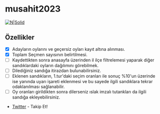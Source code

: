 # musahit2023


[![N|Solid](https://pbs.twimg.com/media/Fwez3jQXgAM75s6?format=jpg&name=4096x4096)]()

## Özellikler

- [x] Adayların oylarını ve geçersiz oyları kayıt altına alınması.
- [x] Toplam Seçmen sayısının belirtilmesi. 
- [ ] Kaydettikten sonra anasayfa üzerinden il ilçe filtrelemesi yaparak diğer sandıklardaki oyların dağılımını görebilmek.
- [ ] Dilediğiniz sandığa itirazdan bulunabilirsiniz.
- [ ] Eklenen sandıkların, 1.tur'daki seçim oranları ile sonuç %10'un üzerinde ise yanında uyarı işareti eklenmesi ve bu sayede ilgili sandıklara tekrar odaklanılması sağlanabilir.
- [ ] Oy oranları girildikten sonra dilerseniz ıslak imzalı tutankları da ilgili sandığa ekleyebilirsiniz.

- [Twitter](twitter.com/Tuna_Tugay/) - Takip Et!